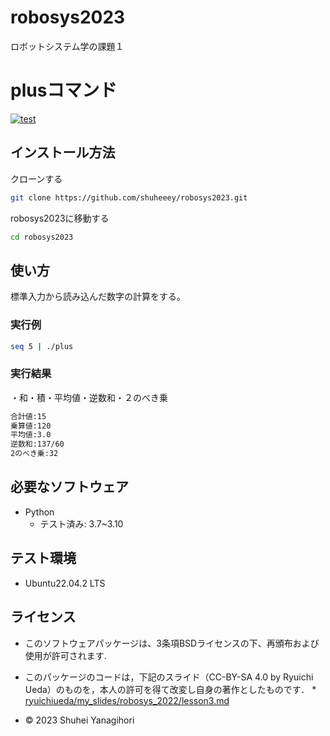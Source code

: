 # robosys2023
ロボットシステム学の課題１

# plusコマンド
[![test](https://github.com/shuheeey/robosys2023/actions/workflows/test.yml/badge.svg)](https://github.com/shuheeey/robosys2023/actions/workflows/test.yml)

## インストール方法
クローンする
```bash
git clone https://github.com/shuheeey/robosys2023.git
```
robosys2023に移動する
```bash
cd robosys2023
```

## 使い方

標準入力から読み込んだ数字の計算をする。
### 実行例
```bash
seq 5 | ./plus
```
### 実行結果
・和・積・平均値・逆数和・２のべき乗
```bash
合計値:15
乗算値:120
平均値:3.0
逆数和:137/60
2のべき乗:32
```


## 必要なソフトウェア
* Python
  * テスト済み: 3.7~3.10

## テスト環境
* Ubuntu22.04.2 LTS


## ライセンス
* このソフトウェアパッケージは、3条項BSDライセンスの下、再頒布および使用が許可されます.

* このパッケージのコードは，下記のスライド（CC-BY-SA 4.0 by Ryuichi Ueda）のものを，本人の許可を得て改変し自身の著作としたものです．
         * [ryuichiueda/my_slides/robosys_2022/lesson3.md](https://github.com/ryuichiueda/my_slides/blob/master/robosys_2022)
* © 2023 Shuhei Yanagihori

